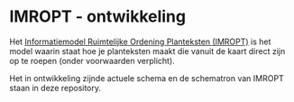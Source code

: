 # IMROPT - ontwikkeling

Het [Informatiemodel Ruimtelijke Ordening Planteksten (IMROPT)](https://www.geonovum.nl/geo-standaarden/ro-standaarden-ruimtelijke-ordening#ROStandaarden) is het model waarin staat hoe je planteksten maakt die vanuit de kaart direct zijn op te roepen (onder voorwaarden verplicht).

Het in ontwikkeling zijnde actuele schema en de schematron van IMROPT staan in deze repository. 
